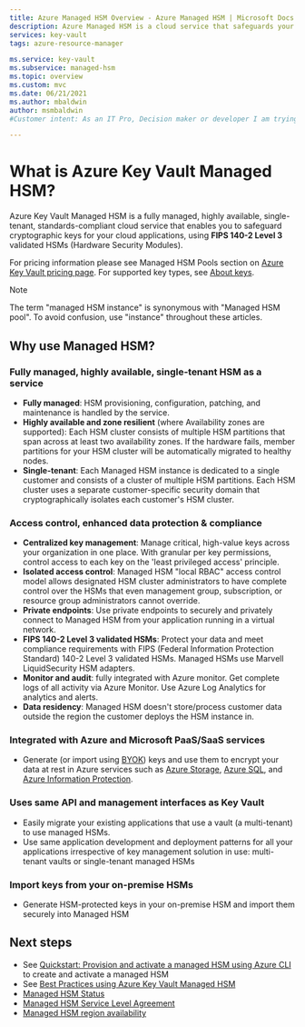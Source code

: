 ```yaml
---
title: Azure Managed HSM Overview - Azure Managed HSM | Microsoft Docs
description: Azure Managed HSM is a cloud service that safeguards your cryptographic keys for cloud applications.
services: key-vault
tags: azure-resource-manager

ms.service: key-vault
ms.subservice: managed-hsm
ms.topic: overview
ms.custom: mvc
ms.date: 06/21/2021
ms.author: mbaldwin
author: msmbaldwin
#Customer intent: As an IT Pro, Decision maker or developer I am trying to learn what Managed HSM is and if it offers anything that could be used in my organization.

---
```

# What is Azure Key Vault Managed HSM?

Azure Key Vault Managed HSM is a fully managed, highly available, single-tenant, standards-compliant cloud service that enables you to safeguard cryptographic keys for your cloud applications, using **FIPS 140-2 Level 3** validated HSMs (Hardware Security Modules). 

For pricing information please see Managed HSM Pools section on [Azure Key Vault pricing page](https://azure.microsoft.com/pricing/details/key-vault/). For supported key types, see [About keys](../keys/about-keys.md).

> [!NOTE] 
> The term "managed HSM instance" is synonymous with "Managed HSM pool". To avoid confusion, use "instance" throughout these articles.

## Why use Managed HSM?

### Fully managed, highly available, single-tenant HSM as a service

- **Fully managed**: HSM provisioning, configuration, patching, and maintenance is handled by the service. 
- **Highly available and zone resilient** (where Availability zones are supported): Each HSM cluster consists of multiple HSM partitions that span across at least two availability zones. If the hardware fails, member partitions for your HSM cluster will be automatically migrated to healthy nodes.
- **Single-tenant**: Each Managed HSM instance is dedicated to a single customer and consists of a cluster of multiple HSM partitions. Each HSM cluster uses a separate customer-specific security domain that cryptographically isolates each customer's HSM cluster.


### Access control, enhanced data protection & compliance

- **Centralized key management**: Manage critical, high-value keys across your organization in one place. With granular per key permissions, control access to each key on the 'least privileged access' principle.
- **Isolated access control**: Managed HSM "local RBAC" access control model allows designated HSM cluster administrators to have complete control over the HSMs that even management group, subscription, or resource group administrators cannot override.
- **Private endpoints**: Use private endpoints to securely and privately connect to Managed HSM from your application running in a virtual network.
- **FIPS 140-2 Level 3 validated HSMs**: Protect your data and meet compliance requirements with FIPS (Federal Information Protection Standard) 140-2 Level 3 validated HSMs. Managed HSMs use Marvell LiquidSecurity HSM adapters.
- **Monitor and audit**: fully integrated with Azure monitor. Get complete logs of all activity via Azure Monitor. Use Azure Log Analytics for analytics and alerts.
- **Data residency**: Managed HSM doesn't store/process customer data outside the region the customer deploys the HSM instance in.

### Integrated with Azure and Microsoft PaaS/SaaS services 

- Generate (or import using [BYOK](hsm-protected-keys-byok.md)) keys and use them to encrypt your data at rest in Azure services such as [Azure Storage](../../storage/common/customer-managed-keys-overview.md), [Azure SQL](../../azure-sql/database/transparent-data-encryption-byok-overview.md), and [Azure Information Protection](/azure/information-protection/byok-price-restrictions).

### Uses same API and management interfaces as Key Vault

- Easily migrate your existing applications that use a vault (a multi-tenant) to use managed HSMs.
- Use same application development and deployment patterns for all your applications irrespective of key management solution in use: multi-tenant vaults or single-tenant managed HSMs

### Import keys from your on-premise HSMs

- Generate HSM-protected keys in your on-premise HSM and import them securely into Managed HSM

## Next steps
- See [Quickstart: Provision and activate a managed HSM using Azure CLI](quick-create-cli.md) to create and activate a managed HSM
- See [Best Practices using Azure Key Vault Managed HSM](best-practices.md)
- [Managed HSM Status](https://status.azure.com)
- [Managed HSM Service Level Agreement](https://azure.microsoft.com/support/legal/sla/key-vault-managed-hsm/v1_0/)
- [Managed HSM region availability](https://azure.microsoft.com/global-infrastructure/services/?products=key-vault)
